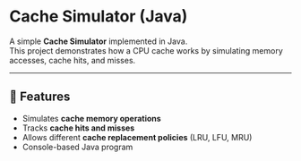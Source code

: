 # Cache Simulator (Java)

A simple **Cache Simulator** implemented in Java.  
This project demonstrates how a CPU cache works by simulating memory accesses, cache hits, and misses.

---

## 🚀 Features
- Simulates **cache memory operations**  
- Tracks **cache hits and misses**  
- Allows different **cache replacement policies** (LRU, LFU, MRU)  
- Console-based Java program  

